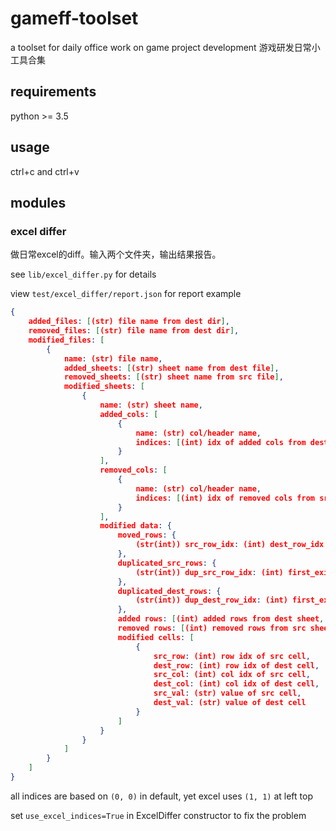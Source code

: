 # gameff-toolset

a toolset for daily office work on game project development
游戏研发日常小工具合集

## requirements

python >= 3.5

## usage

ctrl+c and ctrl+v

## modules

### excel differ

做日常excel的diff。输入两个文件夹，输出结果报告。

see `lib/excel_differ.py` for details

view `test/excel_differ/report.json` for report example

```json
{
    added_files: [(str) file name from dest dir],
    removed_files: [(str) file name from dest dir],
    modified_files: [
        {
            name: (str) file name,
            added_sheets: [(str) sheet name from dest file],
            removed_sheets: [(str) sheet name from src file],
            modified_sheets: [
                {
                    name: (str) sheet name,
                    added_cols: [
                        {
                            name: (str) col/header name,
                            indices: [(int) idx of added cols from dest sheet]
                        }
                    ],
                    removed_cols: [
                        {
                            name: (str) col/header name,
                            indices: [(int) idx of removed cols from src sheet]
                        }
                    ],
                    modified data: {
                        moved_rows: {
                            (str(int)) src_row_idx: (int) dest_row_idx
                        },
                        duplicated_src_rows: {
                            (str(int)) dup_src_row_idx: (int) first_exist_src_row_idx
                        },
                        duplicated_dest_rows: {
                            (str(int)) dup_dest_row_idx: (int) first_exist_dest_row_idx
                        },
                        added rows: [(int) added rows from dest sheet, exclude duplicated rows],
                        removed rows: [(int) removed rows from src sheet, exclude duplicated rows],
                        modified cells: [
                            {
                                src_row: (int) row idx of src cell,
                                dest_row: (int) row idx of dest cell,
                                src_col: (int) col idx of src cell,
                                dest_col: (int) col idx of dest cell,
                                src_val: (str) value of src cell,
                                dest_val: (str) value of dest cell
                            }
                        ]
                    }
                }
            ]
        }
    ]
}
```

all indices are based on `(0, 0)` in default, yet excel uses `(1, 1)` at left top

set `use_excel_indices=True` in ExcelDiffer constructor to fix the problem


